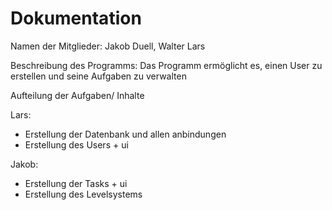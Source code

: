 <h1>Dokumentation</h1>

Namen der Mitglieder: Jakob Duell, Walter Lars

Beschreibung des Programms:
Das Programm ermöglicht es, einen User zu erstellen und seine Aufgaben zu verwalten

Aufteilung der Aufgaben/ Inhalte

Lars:
- Erstellung der Datenbank und allen anbindungen
- Erstellung des Users + ui

Jakob:
- Erstellung der Tasks + ui
- Erstellung des Levelsystems
